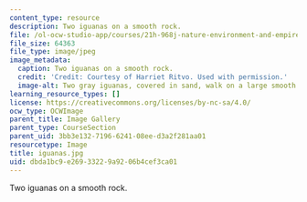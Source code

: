 ```yaml
---
content_type: resource
description: Two iguanas on a smooth rock.
file: /ol-ocw-studio-app/courses/21h-968j-nature-environment-and-empire-spring-2010/dbda1bc9e26933229a9206b4cef3ca01_iguanas.jpg
file_size: 64363
file_type: image/jpeg
image_metadata:
  caption: Two iguanas on a smooth rock.
  credit: 'Credit: Courtesy of Harriet Ritvo. Used with permission.'
  image-alt: Two gray iguanas, covered in sand, walk on a large smooth rock at night.
learning_resource_types: []
license: https://creativecommons.org/licenses/by-nc-sa/4.0/
ocw_type: OCWImage
parent_title: Image Gallery
parent_type: CourseSection
parent_uid: 3bb3e132-7196-6241-08ee-d3a2f281aa01
resourcetype: Image
title: iguanas.jpg
uid: dbda1bc9-e269-3322-9a92-06b4cef3ca01
---
```

Two iguanas on a smooth rock.